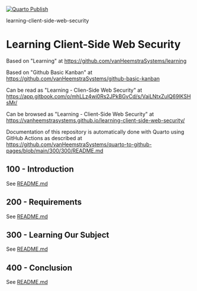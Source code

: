 [![Quarto Publish](https://github.com/vanHeemstraSystems/learning-client-side-web-security/actions/workflows/publish.yml/badge.svg)](https://github.com/vanHeemstraSystems/learning-client-side-web-security/actions/workflows/publish.yml)

learning-client-side-web-security
# Learning Client-Side Web Security

Based on "Learning" at https://github.com/vanHeemstraSystems/learning

Based on "Github Basic Kanban" at https://github.com/vanHeemstraSystems/github-basic-kanban

Can be read as "Learning - Clien-Side Web Security" at https://app.gitbook.com/o/mhLLz4wi0Rs2JPkBGvCd/s/VaiLNtxZulQ69lKSHsMr/

Can be browsed as "Learning - Client-Side Web Security" at https://vanheemstrasystems.github.io/learning-client-side-web-security/

Documentation of this repository is automatically done with Quarto using GitHub Actions as described at https://github.com/vanHeemstraSystems/quarto-to-github-pages/blob/main/300/300/README.md

## 100 - Introduction

See [README.md](./100/README.md)

## 200 - Requirements

See [README.md](./200/README.md)

## 300 - Learning Our Subject

See [README.md](./300/README.md)

## 400 - Conclusion

See [README.md](./400/README.md)
